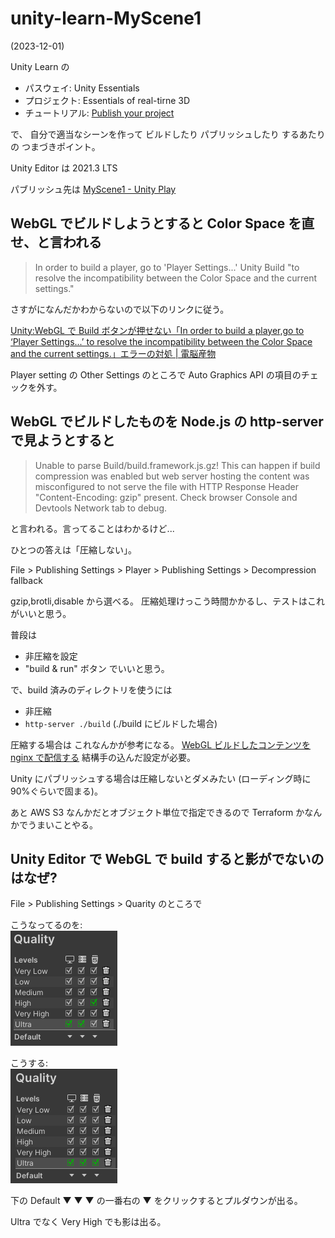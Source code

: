 # unity-learn-MyScene1

(2023-12-01)

Unity Learn の

- パスウェイ: Unity Essentials
- プロジェクト: Essentials of real-tirne 3D
- チュートリアル: [Publish your project](https://learn.unity.com/tutorial/publish-your-project)

で、
自分で適当なシーンを作って
ビルドしたり
パブリッシュしたり
するあたりの
つまづきポイント。

Unity Editor は 2021.3 LTS

パブリッシュ先は [MyScene1 - Unity Play](https://play.unity.com/mg/other/build-rzw)

## WebGL でビルドしようとすると Color Space を直せ、と言われる

> In order to build a player, go to 'Player Settings...'
> Unity Build "to resolve the incompatibility between the Color Space and the current settings."

さすがになんだかわからないので以下のリンクに従う。

[Unity:WebGL で Build ボタンが押せない「In order to build a player,go to ‘Player Settings...’ to resolve the incompatibility between the Color Space and the current settings.」エラーの対処 | 電脳産物](https://dianxnao.com/unity%EF%BC%9Awebgl%E3%81%A7build%E3%83%9C%E3%82%BF%E3%83%B3%E3%81%8C%E6%8A%BC%E3%81%9B%E3%81%AA%E3%81%84%E3%80%8Cin-order-to-build-a-playergo-to-player-settings-to-resolve-the-incompatibility/)

Player setting の Other Settings のところで Auto Graphics API の項目のチェックを外す。

## WebGL でビルドしたものを Node.js の http-server で見ようとすると

> Unable to parse Build/build.framework.js.gz! This can happen if build compression was enabled but web server hosting the content was misconfigured to not serve the file with HTTP Response Header "Content-Encoding: gzip" present. Check browser Console and Devtools Network tab to debug.

と言われる。言ってることはわかるけど...

ひとつの答えは「圧縮しない」。

File \> Publishing Settings \>
Player \> Publishing Settings \> Decompression fallback

gzip,brotli,disable から選べる。
圧縮処理けっこう時間かかるし、テストはこれがいいと思う。

普段は

- 非圧縮を設定
- "build & run" ボタン
  でいいと思う。

で、build 済みのディレクトリを使うには

- 非圧縮
- `http-server ./build` (./build にビルドした場合)

圧縮する場合は
これなんかが参考になる。
[WebGL ビルドしたコンテンツを nginx で配信する](https://egashira.dev/blog/webgl-nginx-server-conf)
結構手の込んだ設定が必要。

Unity にパブリッシュする場合は圧縮しないとダメみたい
(ローディング時に 90%ぐらいで固まる)。

あと AWS S3 なんかだとオブジェクト単位で指定できるので
Terraform かなんかでうまいことやる。

## Unity Editor で WebGL で build すると影がでないのはなぜ?

File \> Publishing Settings \> Quarity のところで

こうなってるのを:  
![q1](docs/imgs/q1.png)

こうする:  
![q2](docs/imgs/q2.png)

下の Default ▼ ▼ ▼ の一番右の ▼ をクリックするとプルダウンが出る。

Ultra でなく Very High でも影は出る。
